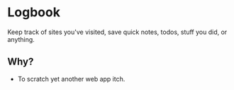 # Logbook

Keep track of sites you've visited, save quick notes, todos, stuff you did, or anything.

## Why?

- To scratch yet another web app itch.
